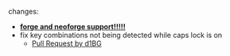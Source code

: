 changes:
- <ins>**forge and neoforge support!!!!!**</ins>
- fix key combinations not being detected while caps lock is on
  - [Pull Request by d1BG](https://github.com/not-coded/WayFix/pull/24)
